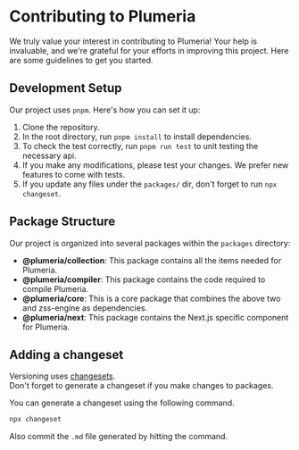 # Contributing to Plumeria

We truly value your interest in contributing to Plumeria! Your help is invaluable, and we're grateful for your efforts in improving this project. Here are some guidelines to get you started.

## Development Setup

Our project uses `pnpm`. Here's how you can set it up:

1. Clone the repository.
2. In the root directory, run `pnpm install` to install dependencies.
3. To check the test correctly, run `pnpm run test` to unit testing the necessary api.
4. If you make any modifications, please test your changes. We prefer new features to come with tests.
5. If you update any files under the `packages/` dir, don't forget to run `npx changeset`.

## Package Structure

Our project is organized into several packages within the `packages` directory:

- **@plumeria/collection**: This package contains all the items needed for Plumeria.
- **@plumeria/compiler**: This package contains the code required to compile Plumeria.
- **@plumeria/core**: This is a core package that combines the above two and zss-engine as dependencies.
- **@plumeria/next**: This package contains the Next.js specific component for Plumeria.

## Adding a changeset

Versioning uses [changesets](https://github.com/changesets/changesets).  
Don't forget to generate a changeset if you make changes to packages.

You can generate a changeset using the following command.

```sh
npx changeset
```

Also commit the `.md` file generated by hitting the command.
